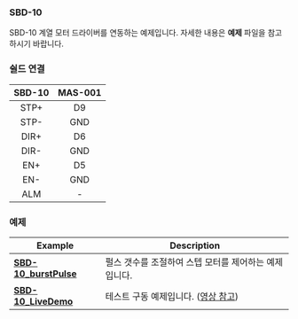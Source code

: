 ### SBD-10

SBD-10 계열 모터 드라이버를 연동하는 예제입니다. 자세한 내용은 **예제** 파일을 참고하시기 바랍니다.

### 쉴드 연결

| SBD-10 | MAS-001 |
|:-----------:|:----------------------:|
| STP+ | D9 |
| STP- | GND |
| DIR+ | D6 |
| DIR- | GND |
| EN+ | D5 |
| EN- | GND |
| ALM | - |

### 예제

| Example | Description  |
|-----------|----------------------|
| [**SBD-10_burstPulse**](./SBD-10_burstPulse) | 펄스 갯수를 조절하여 스텝 모터를 제어하는 예제입니다. |
| [**SBD-10_LiveDemo**](./SBD-10_LiveDemo) | 테스트 구동 예제입니다. ([영상 참고](https://youtu.be/xBoSLNzYCj8)) |
